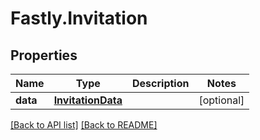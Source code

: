 # Fastly.Invitation

## Properties

Name | Type | Description | Notes
------------ | ------------- | ------------- | -------------
**data** | [**InvitationData**](InvitationData.md) |  | [optional] 



[[Back to API list]](../../README.md#endpoints) [[Back to README]](../../README.md)
